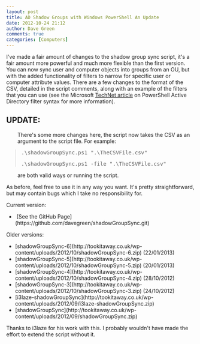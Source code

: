 ```yaml
---
layout: post
title: AD Shadow Groups with Windows PowerShell An Update
date: 2012-10-24 21:12
author: Dave Green
comments: true
categories: [Computers]
---
```

I've made a fair amount of changes to the shadow group sync script, it's a fair amount more powerful and much more flexible than the first version. You can now sync user and computer objects into groups from an OU, but with the added functionality of filters to narrow for specific user or computer attribute values. There are a few changes to the format of the CSV, detailed in the script comments, along with an example of the filters that you can use (see the Microsoft [TechNet article](http://technet.microsoft.com/en-us/library/hh531527) on PowerShell Active Directory filter syntax for more information).
<h2>UPDATE:</h2>
<p style="padding-left: 30px;">There's some more changes here, the script now takes the CSV as an argument to the script file. For example:</p>

<blockquote>
<pre>.\shadowGroupSync.ps1 ".\TheCSVFile.csv"</pre>
<pre>.\shadowGroupSync.ps1 -file ".\TheCSVFile.csv"</pre>
</blockquote>
<p style="padding-left: 30px;">are both valid ways or running the script.</p>
As before, feel free to use it in any way you want. It's pretty straightforward, but may contain bugs which I take no responsibility for.

Current version:
<ul>
	<li> [See the GitHub Page](https://github.com/davegreen/shadowGroupSync.git)</li>
</ul>
Older versions:
<ul>
	<li>[shadowGroupSync-6](http://tookitaway.co.uk/wp-content/uploads/2012/10/shadowGroupSync-6.zip) (22/01/2013)</li>
	<li>[shadowGroupSync-5](http://tookitaway.co.uk/wp-content/uploads/2012/10/shadowGroupSync-5.zip) (20/01/2013)</li>
	<li>[shadowGroupSync-4](http://tookitaway.co.uk/wp-content/uploads/2012/10/shadowGroupSync-4.zip) (28/10/2012)</li>
	<li>[shadowGroupSync-3](http://tookitaway.co.uk/wp-content/uploads/2012/10/shadowGroupSync-3.zip) (24/10/2012)</li>
	<li>[i3laze-shadowGroupSync](http://tookitaway.co.uk/wp-content/uploads/2012/09/i3laze-shadowGroupSync.zip)</li>
	<li>[shadowGroupSync](http://tookitaway.co.uk/wp-content/uploads/2012/09/shadowGroupSync.zip)</li>
</ul>
Thanks to i3laze for his work with this. I probably wouldn't have made the effort to extend the script without it.
